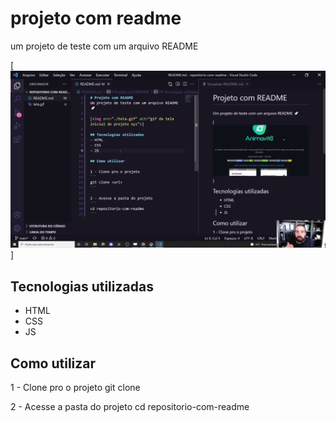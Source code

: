 # projeto com readme
um projeto de teste com um arquivo README

[<img src="image.png" alt="gif da tela inicial do projeto xyz">]

## Tecnologias utilizadas
- HTML
- CSS
- JS

## Como utilizar

1 - Clone pro o projeto 
git clone <url>

2 - Acesse a pasta do projeto
cd repositorio-com-readme